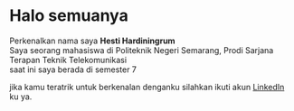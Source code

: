 # Halo semuanya

Perkenalkan nama saya **Hesti Hardiningrum**  
Saya seorang mahasiswa di Politeknik Negeri Semarang, Prodi Sarjana Terapan Teknik Telekomunikasi  
saat ini saya berada di semester 7  

jika kamu teratrik untuk berkenalan denganku silahkan ikuti akun [LinkedIn](https://www.linkedin.com/in/hesti-hardiningrum-43b3a1216/) ku ya. 
